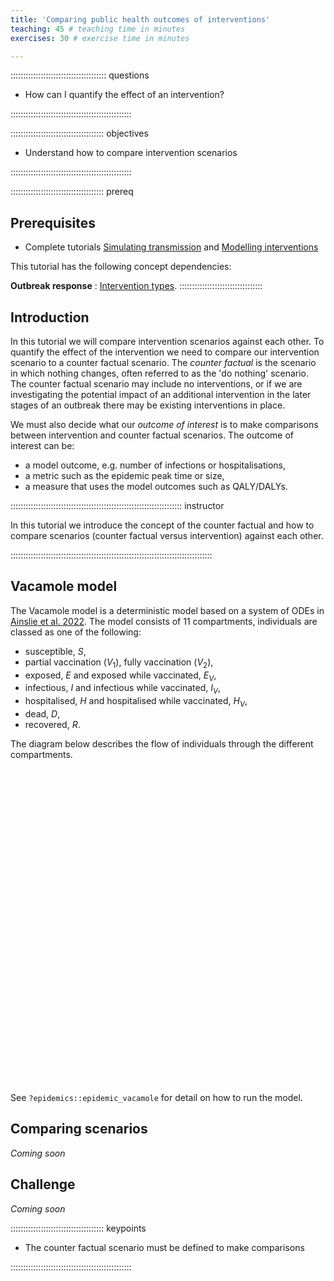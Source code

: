 ```yaml
---
title: 'Comparing public health outcomes of interventions'
teaching: 45 # teaching time in minutes
exercises: 30 # exercise time in minutes

---
```




:::::::::::::::::::::::::::::::::::::: questions 

- How can I quantify the effect of an intervention?

 
::::::::::::::::::::::::::::::::::::::::::::::::

::::::::::::::::::::::::::::::::::::: objectives

- Understand how to compare intervention scenarios

::::::::::::::::::::::::::::::::::::::::::::::::

::::::::::::::::::::::::::::::::::::: prereq

## Prerequisites
+ Complete tutorials [Simulating transmission](../episodes/simulating-transmission.md) and [Modelling interventions](../episodes/modelling-interventions.md)

This tutorial has the following concept dependencies:

**Outbreak response** : [Intervention types](https://www.cdc.gov/nonpharmaceutical-interventions/).
:::::::::::::::::::::::::::::::::


## Introduction

In this tutorial we will compare intervention scenarios against each other. To quantify the effect of the intervention we need to compare our intervention scenario to a counter factual scenario. The *counter factual* is the scenario in which nothing changes, often referred to as the 'do nothing' scenario. The counter factual scenario may include no interventions, or if we are investigating the potential impact of an additional intervention in the later stages of an outbreak there may be existing interventions in place. 

We must also decide what our *outcome of interest* is to make comparisons between intervention and counter factual scenarios. The outcome of interest can be:

+ a model outcome, e.g. number of infections or hospitalisations,
+ a metric such as the epidemic peak time or size,
+ a measure that uses the model outcomes such as QALY/DALYs.


:::::::::::::::::::::::::::::::::::::::::::::::::::::::::::::::::::: instructor

In this tutorial we introduce the concept of the counter factual and how to compare scenarios (counter factual versus intervention) against each other. 

::::::::::::::::::::::::::::::::::::::::::::::::::::::::::::::::::::::::::::::::

## Vacamole model

The Vacamole model is a deterministic model based on a system of ODEs in [Ainslie et al. 2022]( https://doi.org/10.2807/1560-7917.ES.2022.27.44.2101090). The model consists of 11 compartments, individuals are classed as one of the following:

+ susceptible, $S$,
+ partial vaccination ($V_1$), fully vaccination ($V_2$),
+ exposed, $E$ and exposed while vaccinated, $E_V$,
+ infectious, $I$ and infectious while vaccinated, $I_V$,
+ hospitalised, $H$ and hospitalised while vaccinated, $H_V$,
+ dead, $D$,
+ recovered, $R$.

The diagram below describes the flow of individuals through the different compartments. 

<!--html_preserve--><div class="grViz html-widget html-fill-item-overflow-hidden html-fill-item" id="htmlwidget-ca6af240f574fa8839fc" style="width:504px;height:504px;"></div>
<script type="application/json" data-for="htmlwidget-ca6af240f574fa8839fc">{"x":{"diagram":"digraph{\n  # graph statement\n  #################\n  graph [layout = dot,\n         rankdir = LR,\n         overlap = true,\n         fontsize = 10]\n\n  # nodes\n  #######\n  node [shape = square,\n       fixedsize = true\n       width = 1.3]\n\n       S\n       E\n       Ev [label = <E<FONT POINT-SIZE=\"8\"><SUB>V<\/SUB><\/FONT>>, style = filled, fillcolour = \"gray\"]\n       I\n       Iv [label = <I<FONT POINT-SIZE=\"8\"><SUB>V<\/SUB><\/FONT>>, style = filled, fillcolour = \"gray\"]\n       H\n       Hv [label = <H<FONT POINT-SIZE=\"8\"><SUB>V<\/SUB><\/FONT>>, style = filled, fillcolour = \"gray\"]\n       D\n       R\n       V1 [label = <V<FONT POINT-SIZE=\"8\"><SUB>1<\/SUB><\/FONT>>, style = filled, fillcolour = \"gray\"]\n       V2 [label = <V<FONT POINT-SIZE=\"8\"><SUB>2<\/SUB><\/FONT>>, style = filled, fillcolour = \"gray\"]\n\n\n  # edges\n  #######\n  S -> E [label = \" infection (&beta;) \"]\n  S -> V1 [label = \" vaccination (&nu;1)\"]\n  V1 -> E [label = \" infection (&beta;)\"]\n  V1 -> V2 [label = \" vaccination\n(second dose) (&nu;2)\"]\n  V2 -> Ev [label = \" infection (&beta;)\"]\n  Ev -> Iv [label = \" onset of \ninfectiousness (&alpha;) \"]\n  E -> I [label = \" onset of \ninfectiousness (&alpha;) \"]\n  I -> H [label = \" hospitalisation (&eta;)\"]\n  Iv -> Hv [label = < hospitalisation (&eta;<FONT POINT-SIZE=\"8\"><SUB>V<\/SUB><\/FONT>)>]\n  I -> D [label = \" death (&omega;)\"]\n  I -> R [label = \" recovery (&gamma;)\"]\n  Iv -> D [label = < death (&omega;<FONT POINT-SIZE=\"8\"><SUB>V<\/SUB><\/FONT>)>]\n  Iv -> R [label = \" recovery (&gamma;)\"]\n  Hv -> D [label = < death (&omega;<FONT POINT-SIZE=\"8\"><SUB>V<\/SUB><\/FONT>)>]\n  Hv -> R [label = \" recovery (&gamma;)\"]\n  H -> D [label = \" death (&omega;)\"]\n  H -> R [label = \" recovery (&gamma;)\"]\n\n  subgraph {\n  rank = same; S; V1;V2;\n  }\n}","config":{"engine":"dot","options":null}},"evals":[],"jsHooks":[]}</script><!--/html_preserve-->

See `?epidemics::epidemic_vacamole` for detail on how to run the model. 

## Comparing scenarios

*Coming soon*

## Challenge

*Coming soon*

<!-- ::::::::::::::::::::::::::::::::::::: challenge -->

<!-- ## The effect of vaccination on COVID-19 hospitalisations   -->



<!-- ::::::::::::::::: hint -->

<!-- ### HINT -->


<!-- :::::::::::::::::::::: -->


<!-- ::::::::::::::::: solution -->

<!-- ### SOLUTION -->





<!-- ::::::::::::::::::::::::::: -->


<!-- :::::::::::::::::::::::::::::::::::::::::::::::: -->



::::::::::::::::::::::::::::::::::::: keypoints 

- The counter factual scenario must be defined to make comparisons

::::::::::::::::::::::::::::::::::::::::::::::::
